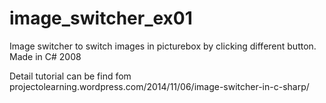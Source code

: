 image_switcher_ex01
===================

Image switcher to switch images in picturebox by clicking different button. Made in C# 2008


Detail tutorial can be find fom projectolearning.wordpress.com/2014/11/06/image-switcher-in-c-sharp/
